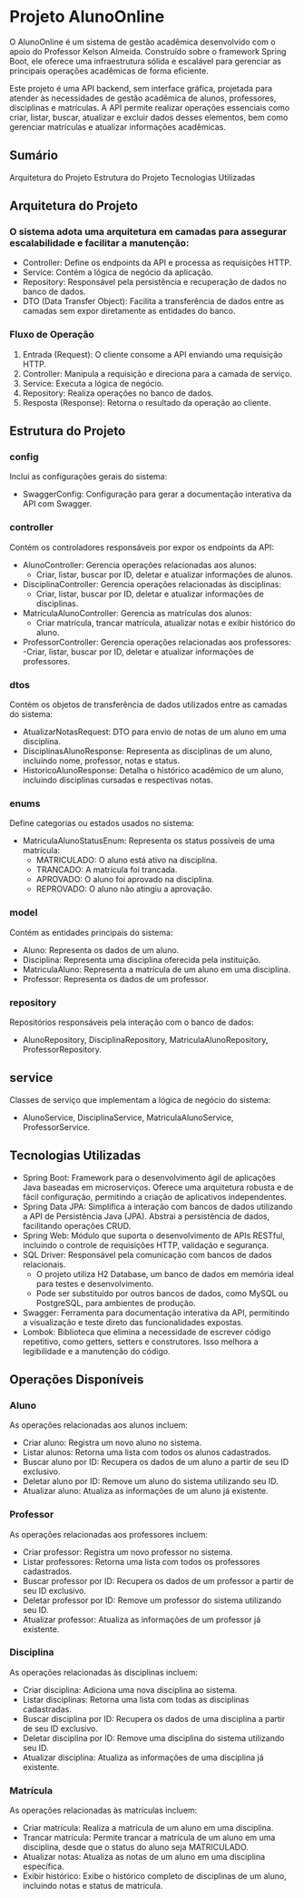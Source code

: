 # Projeto AlunoOnline

O AlunoOnline é um sistema de gestão acadêmica desenvolvido com o apoio do Professor Kelson Almeida. Construído sobre o framework Spring Boot, ele oferece uma infraestrutura sólida e escalável para gerenciar as principais operações acadêmicas de forma eficiente.

Este projeto é uma API backend, sem interface gráfica, projetada para atender às necessidades de gestão acadêmica de alunos, professores, disciplinas e matrículas. A API permite realizar operações essenciais como criar, listar, buscar, atualizar e excluir dados desses elementos, bem como gerenciar matrículas e atualizar informações acadêmicas.

## Sumário

Arquitetura do Projeto
Estrutura do Projeto
Tecnologias Utilizadas

## Arquitetura do Projeto

### O sistema adota uma arquitetura em camadas para assegurar escalabilidade e facilitar a manutenção:

- Controller: Define os endpoints da API e processa as requisições HTTP.
- Service: Contém a lógica de negócio da aplicação.
- Repository: Responsável pela persistência e recuperação de dados no banco de dados.
- DTO (Data Transfer Object): Facilita a transferência de dados entre as camadas sem expor diretamente as entidades do banco.

### Fluxo de Operação

1. Entrada (Request): O cliente consome a API enviando uma requisição HTTP.
2.  Controller: Manipula a requisição e direciona para a camada de serviço.
3. Service: Executa a lógica de negócio.
4. Repository: Realiza operações no banco de dados.
5. Resposta (Response): Retorna o resultado da operação ao cliente.

## Estrutura do Projeto

### config

Inclui as configurações gerais do sistema:

- SwaggerConfig: Configuração para gerar a documentação interativa da API com Swagger.

### controller

Contém os controladores responsáveis por expor os endpoints da API:

- AlunoController: Gerencia operações relacionadas aos alunos:
  - Criar, listar, buscar por ID, deletar e atualizar informações de alunos.
- DisciplinaController: Gerencia operações relacionadas às disciplinas:
  - Criar, listar, buscar por ID, deletar e atualizar informações de disciplinas.
- MatriculaAlunoController: Gerencia as matrículas dos alunos:
  - Criar matrícula, trancar matrícula, atualizar notas e exibir histórico do aluno.
- ProfessorController: Gerencia operações relacionadas aos professores:
  -Criar, listar, buscar por ID, deletar e atualizar informações de professores.

### dtos

Contém os objetos de transferência de dados utilizados entre as camadas do sistema:

- AtualizarNotasRequest: DTO para envio de notas de um aluno em uma disciplina.
- DisciplinasAlunoResponse: Representa as disciplinas de um aluno, incluindo nome, professor, notas e status.
- HistoricoAlunoResponse: Detalha o histórico acadêmico de um aluno, incluindo disciplinas cursadas e respectivas notas.

### enums

Define categorias ou estados usados no sistema:

- MatriculaAlunoStatusEnum: Representa os status possíveis de uma matrícula:
  - MATRICULADO: O aluno está ativo na disciplina.
  - TRANCADO: A matrícula foi trancada.
  - APROVADO: O aluno foi aprovado na disciplina.
  - REPROVADO: O aluno não atingiu a aprovação.

### model

Contém as entidades principais do sistema:

- Aluno: Representa os dados de um aluno.
- Disciplina: Representa uma disciplina oferecida pela instituição.
- MatriculaAluno: Representa a matrícula de um aluno em uma disciplina.
- Professor: Representa os dados de um professor.

### repository

Repositórios responsáveis pela interação com o banco de dados:

- AlunoRepository, DisciplinaRepository, MatriculaAlunoRepository, ProfessorRepository.

## service

Classes de serviço que implementam a lógica de negócio do sistema:

- AlunoService, DisciplinaService, MatriculaAlunoService, ProfessorService.

## Tecnologias Utilizadas

- Spring Boot: Framework para o desenvolvimento ágil de aplicações Java baseadas em microserviços. Oferece uma arquitetura robusta e de fácil configuração, permitindo a criação de aplicativos independentes.
- Spring Data JPA: Simplifica a interação com bancos de dados utilizando a API de Persistência Java (JPA). Abstrai a persistência de dados, facilitando operações CRUD.
- Spring Web: Módulo que suporta o desenvolvimento de APIs RESTful, incluindo o controle de requisições HTTP, validação e segurança.
- SQL Driver: Responsável pela comunicação com bancos de dados relacionais.
  - O projeto utiliza H2 Database, um banco de dados em memória ideal para testes e desenvolvimento.
  - Pode ser substituído por outros bancos de dados, como MySQL ou PostgreSQL, para ambientes de produção.
- Swagger: Ferramenta para documentação interativa da API, permitindo a visualização e teste direto das funcionalidades expostas.
- Lombok: Biblioteca que elimina a necessidade de escrever código repetitivo, como getters, setters e construtores. Isso melhora a legibilidade e a manutenção do código.

## Operações Disponíveis

### Aluno

As operações relacionadas aos alunos incluem:
- Criar aluno: Registra um novo aluno no sistema.
- Listar alunos: Retorna uma lista com todos os alunos cadastrados.
- Buscar aluno por ID: Recupera os dados de um aluno a partir de seu ID exclusivo.
- Deletar aluno por ID: Remove um aluno do sistema utilizando seu ID.
- Atualizar aluno: Atualiza as informações de um aluno já existente.

### Professor

As operações relacionadas aos professores incluem:
- Criar professor: Registra um novo professor no sistema.
- Listar professores: Retorna uma lista com todos os professores cadastrados.
- Buscar professor por ID: Recupera os dados de um professor a partir de seu ID exclusivo.
- Deletar professor por ID: Remove um professor do sistema utilizando seu ID.
- Atualizar professor: Atualiza as informações de um professor já existente.

### Disciplina

As operações relacionadas às disciplinas incluem:
- Criar disciplina: Adiciona uma nova disciplina ao sistema.
- Listar disciplinas: Retorna uma lista com todas as disciplinas cadastradas.
- Buscar disciplina por ID: Recupera os dados de uma disciplina a partir de seu ID exclusivo.
- Deletar disciplina por ID: Remove uma disciplina do sistema utilizando seu ID.
- Atualizar disciplina: Atualiza as informações de uma disciplina já existente.

### Matrícula

As operações relacionadas às matrículas incluem:

- Criar matrícula: Realiza a matrícula de um aluno em uma disciplina.
- Trancar matrícula: Permite trancar a matrícula de um aluno em uma disciplina, desde que o status do aluno seja MATRICULADO.
- Atualizar notas: Atualiza as notas de um aluno em uma disciplina específica.
- Exibir histórico: Exibe o histórico completo de disciplinas de um aluno, incluindo notas e status de matrícula.
#
